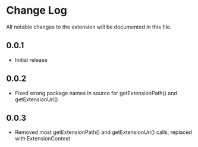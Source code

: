 # Change Log

All notable changes to the extension will be documented in this file.

## 0.0.1

- Initial release

## 0.0.2

- Fixed wrong package names in source for getExtensionPath() and getExtensionUri()

## 0.0.3

- Removed most getExtensionPath() and getExtensionUri() calls, replaced with ExtensionContext